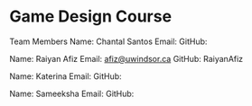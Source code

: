 # Game Design Course

Team Members 
Name: Chantal Santos
Email: 
GitHub:

Name: Raiyan Afiz
Email: afiz@uwindsor.ca
GitHub: RaiyanAfiz

Name: Katerina
Email: 
GitHub:

Name: Sameeksha
Email: 
GitHub: